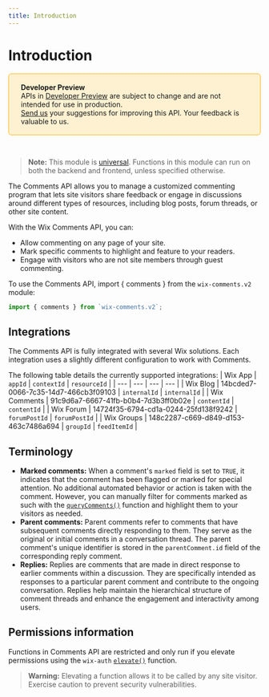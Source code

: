 ```yaml
---
title: Introduction
---
```


# Introduction 

<div style="background-color: #FEF1D1; padding: 18px 24px; border-radius: 6px; border: 1px solid #FDB10C; box-sizing: border-box; display: inline-block">
    <b>Developer Preview</b>
    <br/>
    <span>APIs in <a href="https://www.wix.com/velo/reference/api-overview/developer-preview">Developer Preview</a> are subject to change and are not intended for use in production.<br/><a href="mailto:velo-preview-feedback@wix.com">Send us</a> your suggestions for improving this API. Your feedback is valuable to us.</span>
</div>  

&nbsp;
> **Note:** This module is
> [universal](/api-overview/api-versions#universal-modules).
> Functions in this module can run on both the backend and frontend,
> unless specified otherwise.  


The Comments API allows you to manage a customized commenting program that lets site visitors share feedback or engage in discussions around different types of resources, including blog posts, forum threads, or other site content.

With the Wix Comments API, you can:
+ Allow commenting on any page of your site.
+ Mark specific comments to highlight and feature to your readers.
+ Engage with visitors who are not site members through guest commenting.  

To use the Comments API, import { comments } from the `wix-comments.v2` module:
```javascript
import { comments } from `wix-comments.v2`;
```

## Integrations
The Comments API is fully integrated with several Wix solutions. Each integration uses a slightly different configuration to work with Comments.  

The following table details the currently supported integrations:
| Wix App | `appId` | `contextId` | `resourceId` |
| --- | --- | --- | --- |
| Wix Blog | 14bcded7-0066-7c35-14d7-466cb3f09103 | `internalId` | `internalId` |
| Wix Comments | 91c9d6a7-6667-41fb-b0b4-7d3b3ff0b02e | `contentId` | `contentId` |
| Wix Forum | 14724f35-6794-cd1a-0244-25fd138f9242 | `forumPostId` | `forumPostId` |
| Wix Groups | 148c2287-c669-d849-d153-463c7486a694 | `groupId` | `feedItemId` |

## Terminology
+ **Marked comments:** When a comment's `marked` field is set to `TRUE`, it indicates that the comment has been flagged or marked for special attention. No additional automated behavior or action is taken with the comment. However, you can manually filter for comments marked as such with the [`queryComments()`](wix-comments-v2/comments/querycomments) function and highlight them to your visitors as needed.
+ **Parent comments:** Parent comments refer to comments that have subsequent comments directly responding to them. They serve as the original or initial comments in a conversation thread. The parent comment's unique identifier is stored in the `parentComment.id` field of the corresponding reply comment.
+ **Replies:** Replies are comments that are made in direct response to earlier comments within a discussion. They are specifically intended as responses to a particular parent comment and contribute to the ongoing conversation. Replies help maintain the hierarchical structure of comment threads and enhance the engagement and interactivity among users.

## Permissions information

Functions in Comments API are restricted and only run if you elevate permissions using the `wix-auth` [`elevate()`](https://www.wix.com/velo/reference/wix-auth/elevate) function.

<blockquote class='warning'>
<p><strong>Warning:</strong> Elevating a function allows it to be called by any site visitor. Exercise caution to prevent security vulnerabilities.</p>
</blockquote>
